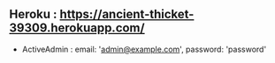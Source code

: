 ## Heroku : https://ancient-thicket-39309.herokuapp.com/

* ActiveAdmin : email: 'admin@example.com', password: 'password'




